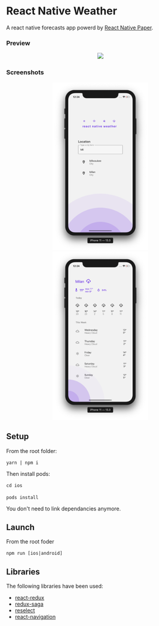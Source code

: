 # React Native Weather

A react native forecasts app powerd by [React Native Paper](https://github.com/callstack/react-native-paper).

### Preview
<p align="center">
<img src="https://github.com/tommaso-sebastianelli/react-native-weather/blob/master/screenshots/preview.gif" width="256">
</p>

### Screenshots
<p align="center">
<img src="https://github.com/tommaso-sebastianelli/react-native-weather/blob/master/screenshots/screen_01.png" width="256">

<img src="https://github.com/tommaso-sebastianelli/react-native-weather/blob/master/screenshots/screen_02.png" width="256">
</p>

## Setup

From the root folder:

    yarn | npm i

Then install pods:

    cd ios

    pods install

You don't need to link dependancies anymore.

## Launch

From the root foder

    npm run [ios|android]


## Libraries

The following libraries have been used: 

* [react-redux](https://github.com/reduxjs/react-redux)
* [redux-saga](https://github.com/redux-saga/redux-saga)
* [reselect](https://github.com/reduxjs/reselect)
* [react-navigation](https://github.com/react-navigation/react-navigation)
